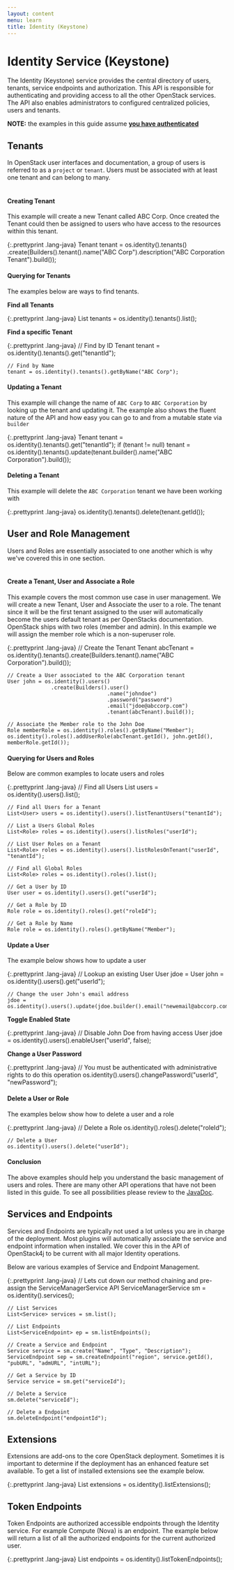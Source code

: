 ```yaml
---
layout: content
menu: learn
title: Identity (Keystone)
---
```


# Identity Service (Keystone)

The Identity (Keystone) service provides the central directory of users, tenants, service endpoints and authorization. This API is responsible for authenticating and providing access to all the other OpenStack services. The API also enables administrators to configured centralized policies, users and tenants.

<div class="alert alert-warning"><b>NOTE:</b> the examples in this guide assume <a href="/learn/getting-started/#authenticate" class="alert-link"><b>you have authenticated</b></a></div>

## Tenants

In OpenStack user interfaces and documentation, a group of users is referred to as a ``project`` or `tenant`. Users must be associated with at least one tenant and can belong to many.  
<br>

#### Creating Tenant

This example will create a new Tenant called ABC Corp. Once created the Tenant could then be assigned to users who have access to the resources within this tenant.

{:.prettyprint .lang-java}
	Tenant tenant = os.identity().tenants()
	                  .create(Builders().tenant().name("ABC Corp").description("ABC Corporation Tenant").build());

#### Querying for Tenants

The examples below are ways to find tenants.

**Find all Tenants**

{:.prettyprint .lang-java}
	List<Tenant> tenants = os.identity().tenants().list();

**Find a specific Tenant**

{:.prettyprint .lang-java}
	// Find by ID
	Tenant tenant = os.identity().tenants().get("tenantId");
	
	// Find by Name
	tenant = os.identity().tenants().getByName("ABC Corp");


#### Updating a Tenant

This example will change the name of `ABC Corp` to `ABC Corporation` by looking up the tenant and updating it. The example also shows the fluent nature of the API and how easy you can go to and from a mutable state via `builder`

{:.prettyprint .lang-java}
	Tenant tenant = os.identity().tenants().get("tenantId");
	if (tenant != null)
	  tenant = os.identity().tenants().update(tenant.builder().name("ABC Corporation").build());

#### Deleting a Tenant

This example will delete the `ABC Corporation` tenant we have been working with

{:.prettyprint .lang-java}
	os.identity().tenants().delete(tenant.getId());

## User and Role Management

Users and Roles are essentially associated to one another which is why we've covered this in one section.  
<br>

#### Create a Tenant, User and Associate a Role

This example covers the most common use case in user management.  We will create a new Tenant, User and Associate the user to a role.  The tenant since it will be the first tenant assigned to the user will automatically become the users default tenant as per OpenStacks documentation.  OpenStack ships with two roles (member and admin).  In this example we will assign the member role which is a non-superuser role.

{:.prettyprint .lang-java}
	// Create the Tenant
	Tenant abcTenant = os.identity().tenants().create(Builders.tenant().name("ABC Corporation").build());
	
	// Create a User associated to the ABC Corporation tenant
	User john = os.identity().users()
	              .create(Builders().user()
	                                .name("johndoe")
	                                .password("password")
	                                .email("jdoe@abccorp.com")
	                                .tenant(abcTenant).build());
	
	// Associate the Member role to the John Doe
	Role memberRole = os.identity().roles().getByName("Member");
	os.identity().roles().addUserRole(abcTenant.getId(), john.getId(), memberRole.getId());

#### Querying for Users and Roles

Below are common examples to locate users and roles

{:.prettyprint .lang-java}
	// Find all Users
	List<User> users = os.identity().users().list();
	
	// Find all Users for a Tenant
	List<User> users = os.identity().users().listTenantUsers("tenantId");
	
	// List a Users Global Roles
	List<Role> roles = os.identity().users().listRoles("userId");
	
	// List User Roles on a Tenant
	List<Role> roles = os.identity().users().listRolesOnTenant("userId", "tenantId");
	
	// Find all Global Roles
	List<Role> roles = os.identity().roles().list();
	
	// Get a User by ID
	User user = os.identity().users().get("userId");
	
	// Get a Role by ID
	Role role = os.identity().roles().get("roleId");
	
	// Get a Role by Name
	Role role = os.identity().roles().getByName("Member");


#### Update a User

The example below shows how to update a user

{:.prettyprint .lang-java}
	// Lookup an existing User
	User jdoe = User john = os.identity().users().get("userId");
	
	// Change the user John's email address
	jdoe = os.identity().users().update(jdoe.builder().email("newemail@abccorp.com").build());
	
**Toggle Enabled State**

{:.prettyprint .lang-java}
    // Disable John Doe from having access
	User jdoe = os.identity().users().enableUser("userId", false);

**Change a User Password**

{:.prettyprint .lang-java}
    // You must be authenticated with administrative rights to do this operation
	os.identity().users().changePassword("userId", "newPassword");

#### Delete a User or Role

The examples below show how to delete a user and a role

{:.prettyprint .lang-java}
	// Delete a Role
	os.identity().roles().delete("roleId");
	
	// Delete a User
	os.identity().users().delete("userId");

#### Conclusion

The above examples should help you understand the basic management of users and roles.  There are many other API operations that have not been listed in this guide.  To see all possibilities please review to the [JavaDoc](/javadoc). 


## Services and Endpoints

Services and Endpoints are typically not used a lot unless you are in charge of the deployment.  Most plugins will automatically associate the service and endpoint information when installed.  We cover this in the API of OpenStack4j to be current with all major Identity operations.

Below are various examples of Service and Endpoint Management.

{:.prettyprint .lang-java}
	// Lets cut down our method chaining and pre-assign the ServiceManagerService API
	ServiceManagerService sm = os.identity().services();
	
	// List Services
	List<Service> services = sm.list();
	
	// List Endpoints
	List<ServiceEndpoint> ep = sm.listEndpoints();
	
	// Create a Service and Endpoint
	Service service = sm.create("Name", "Type", "Description");
	ServiceEndpoint sep = sm.createEndpoint("region", service.getId(), "pubURL", "admURL", "intURL");
	
	// Get a Service by ID
	Service service = sm.get("serviceId");
	
	// Delete a Service
	sm.delete("serviceId");
	
	// Delete a Endpoint
	sm.deleteEndpoint("endpointId");
	

## Extensions

Extensions are add-ons to the core OpenStack deployment.  Sometimes it is important to determine if the deployment has an enhanced feature set available.  To get a list of installed extensions see the example below.

{:.prettyprint .lang-java}
	List<Extension> extensions = os.identity().listExtensions();
		
## Token Endpoints

Token Endpoints are authorized accessible endpoints through the Identity service.  For example Compute (Nova) is an endpoint. The example below will return a list of all the authorized endpoints for the current authorized user.

{:.prettyprint .lang-java}
	List<Endpoint> endpoints = os.identity().listTokenEndpoints();
		


